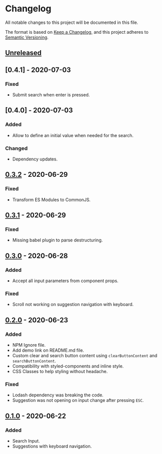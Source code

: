 # Changelog
All notable changes to this project will be documented in this file.

The format is based on [Keep a Changelog](https://keepachangelog.com/en/1.0.0/),
and this project adheres to [Semantic Versioning](https://semver.org/spec/v2.0.0.html).

## [Unreleased]

## [0.4.1] - 2020-07-03
### Fixed
- Submit search when enter is pressed.

## [0.4.0] - 2020-07-03
### Added
- Allow to define an initial value when needed for the search.

### Changed
- Dependency updates.

## [0.3.2] - 2020-06-29
### Fixed
- Transform ES Modules to CommonJS.

## [0.3.1] - 2020-06-29
### Fixed
- Missing babel plugin to parse destructuring.

## [0.3.0] - 2020-06-28
### Added
- Accept all input parameters from component props.

### Fixed
- Scroll not working on suggestion navigation with keyboard.

## [0.2.0] - 2020-06-23
### Added
- NPM Ignore file.
- Add demo link on README.md file.
- Custom clear and search button content using `clearButtonContent` and `searchButtonContent`.
- Compatibility with styled-components and inline style.
- CSS Classes to help styling without headache.

### Fixed
- Lodash dependency was breaking the code.
- Suggestion was not opening on input change after pressing `ESC`.

## [0.1.0] - 2020-06-22
### Added
- Search Input.
- Suggestions with keyboard navigation.


[Unreleased]: https://github.com/marlomgirardi/react-search/compare/v1.0.0...HEAD
[0.1.0]: https://github.com/marlomgirardi/react-search/releases/tag/v0.1.0
[0.2.0]: https://github.com/marlomgirardi/react-search/releases/tag/v0.2.0
[0.3.0]: https://github.com/marlomgirardi/react-search/releases/tag/v0.3.0
[0.3.1]: https://github.com/marlomgirardi/react-search/releases/tag/v0.3.1
[0.3.2]: https://github.com/marlomgirardi/react-search/releases/tag/v0.3.2